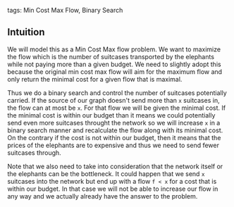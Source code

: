 tags: Min Cost Max Flow, Binary Search

## Intuition
We will model this as a Min Cost Max flow problem. We want to maximize the flow which is the number of suitcases transported by the elephants while not paying more than a given budget. We need to slightly adopt this because the original min cost max flow will aim for the maximum flow and only return the minimal cost for a given flow that is maximal.

Thus we do a binary search and control the number of suitcases potentially carried. If the source of our graph doesn't send more than `x` suitcases in, the flow can at most be `x`. For that flow we will be given the minimal cost. If the minimal cost is within our budget than it means we could potentially send even more suitcases throught the network so we will increase `x` in a binary search manner and recalculate the flow along with its minimal cost. On the contrary if the cost is not within our budget, then it means that the prices of the elephants are to expensive and thus we need to send fewer suitcases through.

Note that we also need to take into consideration that the network itself or the elephants can be the bottleneck. It could happen that we send `x` suitcases into the network but end up with a flow `f < x` for a cost that is within our budget. In that case we will not be able to increase our flow in any way and we actually already have the answer to the problem.
